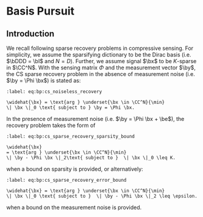 # Basis Pursuit


## Introduction

We recall following sparse recovery problems in compressive sensing.
For simplicity, 
we assume the sparsifying dictionary to be the Dirac basis
(i.e. $\bDDD = \bI$ and $N  = D$).
Further, we assume signal $\bx$ to be $K$-sparse in $\CC^N$.
With the sensing matrix $\Phi$ and the measurement vector $\by$,
the CS sparse recovery problem in the
absence of measurement noise (i.e. $\by = \Phi \bx$) is stated as:

````{math}
:label: eq:bp:cs_noiseless_recovery

\widehat{\bx} = \text{arg } \underset{\bx \in \CC^N}{\min} 
\| \bx \|_0 \text{ subject to } \by = \Phi \bx.
````
In the presence of measurement noise (i.e. $\by = \Phi \bx + \be$),
the recovery problem takes the form of

````{math}
:label: eq:bp:cs_sparse_recovery_sparsity_bound

\widehat{\bx} 
= \text{arg } \underset{\bx \in \CC^N}{\min} 
\| \by - \Phi \bx \|_2\text{ subject to }  \| \bx \|_0 \leq K.
````
when a bound on sparsity is provided, or alternatively:

````{math}
:label: eq:bp:cs_sparse_recovery_error_bound

\widehat{\bx} = \text{arg } \underset{\bx \in \CC^N}{\min} 
\| \bx \|_0 \text{ subject to }  \| \by - \Phi \bx \|_2 \leq \epsilon.
````
when a bound on the measurement noise is provided.

